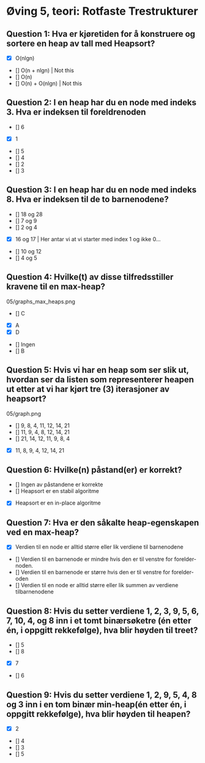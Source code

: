 # Øving 5, teori: Rotfaste Trestrukturer
## Question 1: Hva er kjøretiden for å konstruere og sortere en heap av tall med Heapsort?

- [x] O(nlgn)
- [] O(n + nlgn) | Not this
- [] O(n)
- [] O(n) + O(nlgn) | Not this

## Question 2: I en heap har du en node med indeks 3. Hva er indeksen til foreldrenoden
- [] 6
- [x] 1
- [] 5
- [] 4
- [] 2
- [] 3

## Question 3: I en heap har du en node med indeks 8. Hva er indeksen til de to barnenodene?
- [] 18 og 28
- [] 7 og 9
- [] 2 og 4
- [x] 16 og 17 | Her antar vi at vi starter med index 1 og ikke 0...
- [] 10 og 12
- [] 4 og 5

## Question 4: Hvilke(t) av disse tilfredsstiller kravene til en max-heap?
05/graphs_max_heaps.png
- [] C
- [x] A
- [x] D
- [] Ingen
- [] B

## Question 5: Hvis vi har en heap som ser slik ut, hvordan ser da listen som representerer heapen ut etter at vi har kjørt tre (3) iterasjoner av heapsort?
05/graph.png
- [] 9, 8, 4, 11, 12, 14, 21
- [] 11, 9, 4, 8, 12, 14, 21
- [] 21, 14, 12, 11, 9, 8, 4
- [x] 11, 8, 9, 4, 12, 14, 21

## Question 6: Hvilke(n) påstand(er) er korrekt?
- [] Ingen av påstandene er korrekte
- [] Heapsort er en stabil algoritme
- [x] Heapsort er en in-place algoritme

## Question 7: Hva er den såkalte heap-egenskapen ved en max-heap?
- [x] Verdien til en node er alltid større eller lik verdiene til barnenodene
- [] Verdien til en barnenode er mindre hvis den er til venstre for forelder-noden.
- [] Verdien til en barnenode er større hvis den er til venstre for forelder-oden
- [] Verdien til en node er alltid større eller lik summen av verdiene tilbarnenodene

## Question 8: Hvis du setter verdiene 1, 2, 3, 9, 5, 6, 7, 10, 4, og 8 inn i et tomt binærsøketre (én etter én, i oppgitt rekkefølge), hva blir høyden til treet?
- [] 5
- [] 8
- [x] 7
- [] 6

## Question 9: Hvis du setter verdiene 1, 2, 9, 5, 4, 8 og 3 inn i en tom binær **min**-heap(én etter én, i oppgitt rekkefølge), hva blir høyden til heapen?
- [x] 2
- [] 4
- [] 3
- [] 5